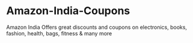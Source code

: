 # Amazon-India-Coupons
Amazon India Offers great discounts and coupons on electronics, books, fashion, health, bags, fitness &amp; many more
